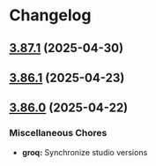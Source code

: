 # Changelog

## [3.87.1](https://github.com/sanity-io/sanity/compare/v3.86.1...v3.87.1) (2025-04-30)

## [3.86.1](https://github.com/sanity-io/sanity/compare/v3.86.0...v3.86.1) (2025-04-23)

## [3.86.0](https://github.com/sanity-io/sanity/compare/groq-v3.85.1...groq-v3.86.0) (2025-04-22)


### Miscellaneous Chores

* **groq:** Synchronize studio versions
